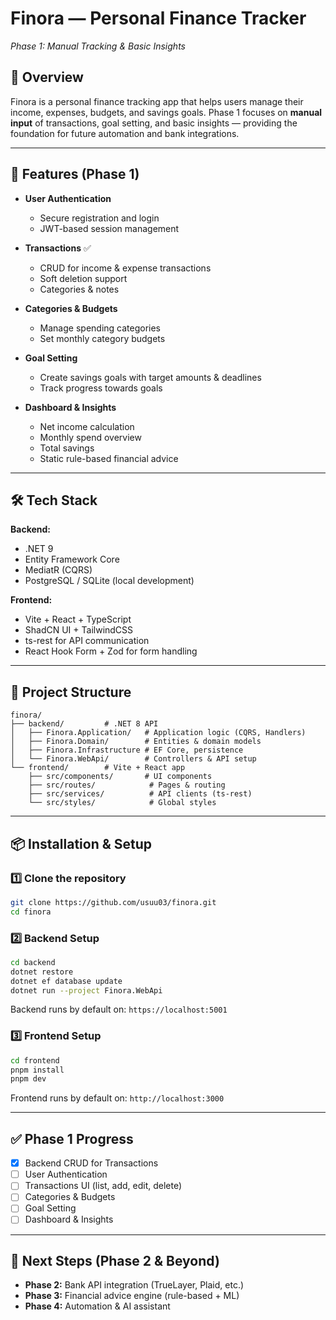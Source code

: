 # **Finora — Personal Finance Tracker**

*Phase 1: Manual Tracking & Basic Insights*

## 📌 Overview

Finora is a personal finance tracking app that helps users manage their income, expenses, budgets, and savings goals. Phase 1 focuses on **manual input** of transactions, goal setting, and basic insights — providing the foundation for future automation and bank integrations.

---

## 🚀 Features (Phase 1)

* **User Authentication**

  * Secure registration and login
  * JWT-based session management
* **Transactions** ✅

  * CRUD for income & expense transactions
  * Soft deletion support
  * Categories & notes
* **Categories & Budgets**

  * Manage spending categories
  * Set monthly category budgets
* **Goal Setting**

  * Create savings goals with target amounts & deadlines
  * Track progress towards goals
* **Dashboard & Insights**

  * Net income calculation
  * Monthly spend overview
  * Total savings
  * Static rule-based financial advice

---

## 🛠 Tech Stack

**Backend:**

* .NET 9
* Entity Framework Core
* MediatR (CQRS)
* PostgreSQL / SQLite (local development)

**Frontend:**

* Vite + React + TypeScript
* ShadCN UI + TailwindCSS
* ts-rest for API communication
* React Hook Form + Zod for form handling

---

## 📂 Project Structure

```
finora/
├── backend/         # .NET 8 API
│   ├── Finora.Application/   # Application logic (CQRS, Handlers)
│   ├── Finora.Domain/        # Entities & domain models
│   ├── Finora.Infrastructure # EF Core, persistence
│   └── Finora.WebApi/        # Controllers & API setup
└── frontend/        # Vite + React app
    ├── src/components/       # UI components
    ├── src/routes/            # Pages & routing
    ├── src/services/          # API clients (ts-rest)
    └── src/styles/            # Global styles
```

---

## 📦 Installation & Setup

### 1️⃣ Clone the repository

```bash
git clone https://github.com/usuu03/finora.git
cd finora
```

### 2️⃣ Backend Setup

```bash
cd backend
dotnet restore
dotnet ef database update
dotnet run --project Finora.WebApi
```

Backend runs by default on: `https://localhost:5001`

### 3️⃣ Frontend Setup

```bash
cd frontend
pnpm install
pnpm dev
```

Frontend runs by default on: `http://localhost:3000`

---

## ✅ Phase 1 Progress

* [x] Backend CRUD for Transactions
* [ ] User Authentication
* [ ] Transactions UI (list, add, edit, delete)
* [ ] Categories & Budgets
* [ ] Goal Setting
* [ ] Dashboard & Insights

---

## 📅 Next Steps (Phase 2 & Beyond)

* **Phase 2:** Bank API integration (TrueLayer, Plaid, etc.)
* **Phase 3:** Financial advice engine (rule-based + ML)
* **Phase 4:** Automation & AI assistant

